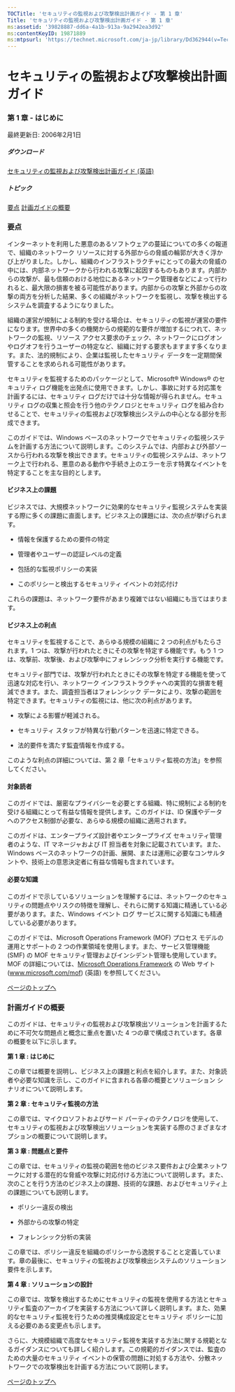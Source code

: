 ```yaml
---
TOCTitle: 'セキュリティの監視および攻撃検出計画ガイド - 第 1 章'
Title: 'セキュリティの監視および攻撃検出計画ガイド - 第 1 章'
ms:assetid: '39828887-dd6a-4a1b-913a-9a2942ea3d92'
ms:contentKeyID: 19871889
ms:mtpsurl: 'https://technet.microsoft.com/ja-jp/library/Dd362944(v=TechNet.10)'
---
```


セキュリティの監視および攻撃検出計画ガイド
==========================================

### 第 1 章 - はじめに

最終更新日: 2006年2月1日

##### ダウンロード

[セキュリティの監視および攻撃検出計画ガイド (英語)](http://go.microsoft.com/fwlink/?linkid=41310)

##### トピック

[](#ebaa)[要点](#ebaa)
[](#eaaa)[計画ガイドの概要](#eaaa)

### 要点

インターネットを利用した悪意のあるソフトウェアの蔓延についての多くの報道で、組織のネットワーク リソースに対する外部からの脅威の輪郭が大きく浮かび上がりました。しかし、組織のインフラストラクチャにとっての最大の脅威の中には、内部ネットワークから行われる攻撃に起因するものもあります。内部からの攻撃が、最も信頼のおける地位にあるネットワーク管理者などによって行われると、最大限の損害を被る可能性があります。内部からの攻撃と外部からの攻撃の両方を分析した結果、多くの組織がネットワークを監視し、攻撃を検出するシステムを調査するようになりました。

組織の運営が規制による制約を受ける場合は、セキュリティの監視が運営の要件になります。世界中の多くの機関からの規範的な要件が増加するにつれて、ネットワークの監視、リソース アクセス要求のチェック、ネットワークにログオンやログオフを行うユーザーの特定など、組織に対する要求もますます多くなります。また、法的規制により、企業は監視したセキュリティ データを一定期間保管することを求められる可能性があります。

セキュリティを監視するためのパッケージとして、Microsoft® Windows® のセキュリティ ログ機能を出発点に使用できます。しかし、事故に対する対応策を計画するには、セキュリティ ログだけでは十分な情報が得られません。セキュリティ ログの収集と照会を行う他のテクノロジとセキュリティ ログを組み合わせることで、セキュリティの監視および攻撃検出システムの中心となる部分を形成できます。

このガイドでは、Windows ベースのネットワークでセキュリティの監視システムを計画する方法について説明します。このシステムでは、内部および外部ソースから行われる攻撃を検出できます。セキュリティの監視システムは、ネットワーク上で行われる、悪意のある動作や手続き上のエラーを示す特異なイベントを特定することを主な目的とします。

#### ビジネス上の課題

ビジネスでは、大規模ネットワークに効果的なセキュリティ監視システムを実装する際に多くの課題に直面します。ビジネス上の課題には、次の点が挙げられます。

-   情報を保護するための要件の特定

-   管理者やユーザーの認証レベルの定義

-   包括的な監視ポリシーの実装

-   このポリシーと検出するセキュリティ イベントの対応付け

これらの課題は、ネットワーク要件があまり複雑ではない組織にも当てはまります。

#### ビジネス上の利点

セキュリティを監視することで、あらゆる規模の組織に 2 つの利点がもたらされます。1 つは、攻撃が行われたときにその攻撃を特定する機能です。もう 1 つは、攻撃前、攻撃後、および攻撃中にフォレンシック分析を実行する機能です。

セキュリティ部門では、攻撃が行われたときにその攻撃を特定する機能を使って迅速な対応を行い、ネットワーク インフラストラクチャへの実質的な損害を軽減できます。また、調査担当者はフォレンシック データにより、攻撃の範囲を特定できます。セキュリティの監視には、他に次の利点があります。

-   攻撃による影響が軽減される。

-   セキュリティ スタッフが特異な行動パターンを迅速に特定できる。

-   法的要件を満たす監査情報を作成する。

このような利点の詳細については、第 2 章「セキュリティ監視の方法」を参照してください。

#### 対象読者

このガイドでは、厳密なプライバシーを必要とする組織、特に規制による制約を受ける組織にとって有益な情報を提供します。このガイドは、ID 保護やデータへのアクセス制御が必要な、あらゆる規模の組織に適用されます。

このガイドは、エンタープライズ設計者やエンタープライズ セキュリティ管理者のような、IT マネージャおよび IT 担当者を対象に記載されています。また、Windows ベースのネットワークの計画、展開、または運用に必要なコンサルタントや、技術上の意思決定者に有益な情報も含まれています。

#### 必要な知識

このガイドで示しているソリューションを理解するには、ネットワークのセキュリティの問題点やリスクの特徴を理解し、それらに関する知識に精通している必要があります。また、Windows イベント ログ サービスに関する知識にも精通している必要があります。

このガイドでは、Microsoft Operations Framework (MOF) プロセス モデルの運用とサポートの 2 つの作業領域を使用します。また、サービス管理機能 (SMF) の MOF セキュリティ管理およびインシデント管理も使用しています。MOF の詳細については、[Microsoft Operations Framework](http://www.microsoft.com/japan/technet/itsolutions/techguide/mof/default.mspx) の Web サイト (www.microsoft.com/mof) (英語) を参照してください。

[](#mainsection)[ページのトップへ](#mainsection)

### 計画ガイドの概要

このガイドは、セキュリティの監視および攻撃検出ソリューションを計画するために不可欠な問題点と概念に重点を置いた 4 つの章で構成されています。各章の概要を以下に示します。

**第 1 章 : はじめに**

この章では概要を説明し、ビジネス上の課題と利点を紹介します。また、対象読者や必要な知識を示し、このガイドに含まれる各章の概要とソリューション シナリオについて説明します。

**第 2 章 : セキュリティ監視の方法**

この章では、マイクロソフトおよびサード パーティのテクノロジを使用して、セキュリティの監視および攻撃検出ソリューションを実装する際のさまざまなオプションの概要について説明します。

**第 3 章 : 問題点と要件**

この章では、セキュリティの監視の範囲を他のビジネス要件および企業ネットワークに対する潜在的な脅威や攻撃に対応付ける方法について説明します。また、次のことを行う方法のビジネス上の課題、技術的な課題、およびセキュリティ上の課題についても説明します。

-   ポリシー違反の検出

-   外部からの攻撃の特定

-   フォレンシック分析の実装

この章では、ポリシー違反を組織のポリシーから逸脱することと定義しています。章の最後に、セキュリティの監視および攻撃検出システムのソリューション要件を示します。

**第 4 章 : ソリューションの設計**

この章では、攻撃を検出するためにセキュリティの監視を使用する方法とセキュリティ監査のアーカイブを実装する方法について詳しく説明します。また、効果的なセキュリティ監視を行うための推奨構成設定とセキュリティ ポリシーに加える必要のある変更点も示します。

さらに、大規模組織で高度なセキュリティ監視を実装する方法に関する規範となるガイダンスについても詳しく紹介します。この規範的ガイダンスでは、監査のための大量のセキュリティ イベントの保管の問題に対処する方法や、分散ネットワークでの攻撃検出を計画する方法について説明します。

[](#mainsection)[ページのトップへ](#mainsection)
